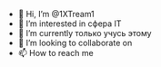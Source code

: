 - 👋 Hi, I’m @1XTream1
- 👀 I’m interested in  сфера IT
- 🌱 I’m currently только учусь этому
- 💞️ I’m looking to collaborate on 
- 📫 How to reach me 


<!---
1XTream1/1XTream1 is a ✨ special ✨ repository because its `README.md` (this file) appears on your GitHub profile.
You can click the Preview link to take a look at your changes.
--->
